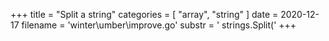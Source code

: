 +++
title = "Split a string"
categories = [ "array", "string" ]
date = 2020-12-17
filename = 'winter\umber\improve.go'
substr = ' strings.Split('
+++
